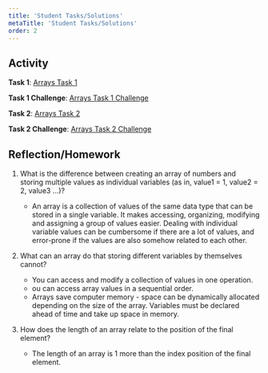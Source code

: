 ```yaml
---
title: 'Student Tasks/Solutions'
metaTitle: 'Student Tasks/Solutions'
order: 2
---
```


## Activity

**Task 1**: [Arrays Task 1](https://arcade.makecode.com/79596-10448-32982-10609)

**Task 1 Challenge**: [Arrays Task 1 Challenge](https://arcade.makecode.com/35917-96194-85464-85735)

**Task 2**: [Arrays Task 2](https://arcade.makecode.com/33648-76879-19832-38420)

**Task 2 Challenge**: [Arrays Task 2 Challenge](https://arcade.makecode.com/69560-66280-17865-87706)

## Reflection/Homework

1. What is the difference between creating an array of numbers and storing multiple values as individual variables (as in, value1 = 1, value2 = 2, value3 ...)?
    * An array is a collection of values of the same data type that can be stored in a single variable.  It makes accessing, organizing, modifying and assigning a group of values easier.  Dealing with individual variable values can be cumbersome if there are a lot of values, and error-prone if the values are also somehow related to each other.

2. What can an array do that storing different variables by themselves cannot?
    * You can access and modify a collection of values in one operation.
    * ou can access array values in a sequential order.
    * Arrays save computer memory - space can be dynamically allocated depending on the size of the array.  Variables must be declared ahead of time and take up space in memory.

3. How does the length of an array relate to the position of the final element?
    * The length of an array is 1 more than the index position of the final element.